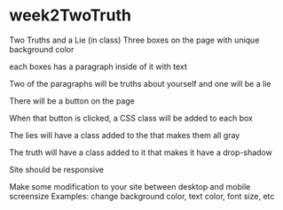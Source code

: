 # week2TwoTruth
Two Truths and a Lie (in class)
Three boxes on the page with unique background color

each boxes has a paragraph inside of it with text

Two of the paragraphs will be truths about yourself and one will be a lie

There will be a button on the page

When that button is clicked, a CSS class will be added to each box

The lies will have a class added to the that makes them all gray

The truth will have a class added to it that makes it have a drop-shadow

Site should be responsive

Make some modification to your site between desktop and mobile screensize
Examples: change background color, text color, font size, etc
